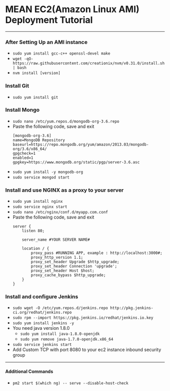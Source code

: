 # MEAN EC2(Amazon Linux AMI) Deployment Tutorial
---------------------
### After Setting Up an AMI instance
* ```sudo yum install gcc-c++ openssl-devel make```
* ```wget -qO- https://raw.githubusercontent.com/creationix/nvm/v0.31.0/install.sh | bash```
* ```nvm install [version]```
### Install Git
* ```sudo yum install git```
### Install Mongo
* ```sudo nano /etc/yum.repos.d/mongodb-org-3.6.repo```
* Paste the following code, save and exit
  ```
  [mongodb-org-3.6]
  name=MongoDB Repository
  baseurl=https://repo.mongodb.org/yum/amazon/2013.03/mongodb-org/3.6/x86_64/
  gpgcheck=1
  enabled=1
  gpgkey=https://www.mongodb.org/static/pgp/server-3.6.asc
  ```
* ```sudo yum install -y mongodb-org```
* ```sudo service mongod start```
### Install and use NGINX as a proxy to your server
* ```sudo yum install nginx```
* ```sudo service nginx start```
* ```sudo nano /etc/nginx/conf.d/myapp.com.conf```
* Paste the following code, save and exit
  ```
  server {
      listen 80;

      server_name #YOUR SERVER NAME#

      location / {
          proxy_pass #RUNNING APP, example : http://localhost:3000#;
          proxy_http_version 1.1;
          proxy_set_header Upgrade $http_upgrade;
          proxy_set_header Connection 'upgrade';
          proxy_set_header Host $host;
          proxy_cache_bypass $http_upgrade;
      }
  }
  ```
### Install and configure Jenkins
* ```sudo wget -O /etc/yum.repos.d/jenkins.repo http://pkg.jenkins-ci.org/redhat/jenkins.repo```
* ```sudo rpm --import https://pkg.jenkins.io/redhat/jenkins.io.key```
* ```sudo yum install jenkins -y```
* You need java version 1.8.0
  * ```sudo yum install java-1.8.0-openjdk```
  * ```sudo yum remove java-1.7.0-openjdk.x86_64```
* ```sudo service jenkins start```
* Add Custom TCP with port 8080 to your ec2 instance inbound security group
_________________
#### Additional Commands
* ```pm2 start $(which ng) -- serve --disable-host-check```
